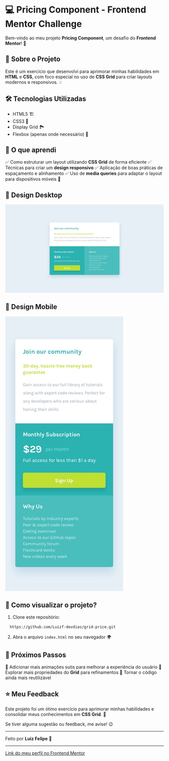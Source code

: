 # 💻 Pricing Component - Frontend Mentor Challenge



Bem-vindo ao meu projeto **Pricing Component**, um desafio do **Frontend Mentor**! 🚀

## 📌 Sobre o Projeto

Este é um exercício que desenvolvi para aprimorar minhas habilidades em **HTML** e **CSS**, com foco especial no uso de **CSS Grid** para criar layouts modernos e responsivos. 💡

## 🛠️ Tecnologias Utilizadas

- HTML5 🏗️
- CSS3 🎨
- Display Grid 🏞️
- Flexbox (apenas onde necessário) 🔧

## 🎯 O que aprendi

✅ Como estruturar um layout utilizando **CSS Grid** de forma eficiente
✅ Técnicas para criar um **design responsivo**
✅ Aplicação de boas práticas de espaçamento e alinhamento
✅ Uso de **media queries** para adaptar o layout para dispositivos móveis 📱

## 📸 Design Desktop

![texto](design/desktop-design.jpg)

## 📸 Design Mobile

![texto](design/mobile-design.jpg)

## 🚀 Como visualizar o projeto?

1. Clone este repositório:

```bash
  https://github.com/Luizf-devdias/grid-price.git
```

2. Abra o arquivo `index.html` no seu navegador 🌍

## 📌 Próximos Passos

🔹 Adicionar mais animações sutis para melhorar a experiência do usuário
🔹 Explorar mais propriedades do **Grid** para refinamentos
🔹 Tornar o código ainda mais reutilizável

## ⭐ Meu Feedback

Este projeto foi um ótimo exercício para aprimorar minhas habilidades e consolidar meus conhecimentos em **CSS Grid**. 🚀

Se tiver alguma sugestão ou feedback, me avise! 😉

---

Feito por **Luiz Felipe** 🚀

---

[Link do meu perfil no Frontend Mentor](https://www.frontendmentor.io/profile/Luizf-devdias)



